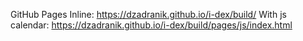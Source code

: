 GitHub Pages 
Inline: https://dzadranik.github.io/i-dex/build/
With js calendar: https://dzadranik.github.io/i-dex/build/pages/js/index.html
